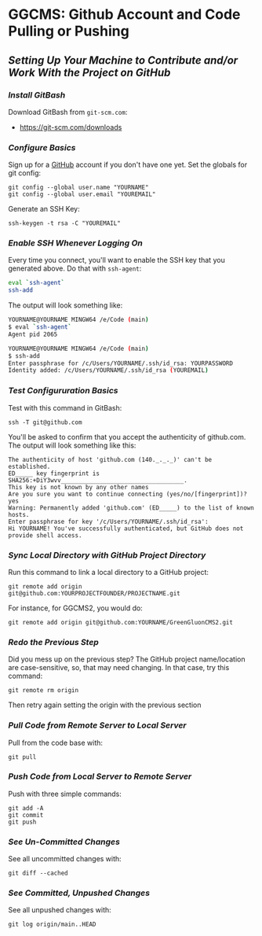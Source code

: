 # GGCMS: Github Account and Code Pulling or Pushing
## _Setting Up Your Machine to Contribute and/or Work With the Project on GitHub_

### **_Install GitBash_**

Download GitBash from `git-scm.com`:

- https://git-scm.com/downloads

### **_Configure Basics_**

Sign up for a [GitHub](https://www.github.com/) account if you don't have one yet.  Set the globals for git config:

```ssh
git config --global user.name "YOURNAME"
git config --global user.email "YOUREMAIL"
```

Generate an SSH Key:

```ssh
ssh-keygen -t rsa -C "YOUREMAIL"
```

### **_Enable SSH Whenever Logging On_**

Every time you connect, you'll want to enable the SSH key that you generated above.  Do that with `ssh-agent`:

```sh
eval `ssh-agent`
ssh-add
```

The output will look something like:

```sh
YOURNAME@YOURNAME MINGW64 /e/Code (main)
$ eval `ssh-agent`
Agent pid 2065

YOURNAME@YOURNAME MINGW64 /e/Code (main)
$ ssh-add
Enter passphrase for /c/Users/YOURNAME/.ssh/id_rsa: YOURPASSWORD
Identity added: /c/Users/YOURNAME/.ssh/id_rsa (YOUREMAIL)
```

### **_Test Configururation Basics_**

Test with this command in GitBash:

```ssh
ssh -T git@github.com
```

You'll be asked to confirm that you accept the authenticity of github.com.  The output will look something like this:

```ssh
The authenticity of host 'github.com (140._._._)' can't be established.
ED_____ key fingerprint is SHA256:+DiY3wvv___________________________________.
This key is not known by any other names
Are you sure you want to continue connecting (yes/no/[fingerprint])? yes
Warning: Permanently added 'github.com' (ED_____) to the list of known hosts.
Enter passphrase for key '/c/Users/YOURNAME/.ssh/id_rsa':
Hi YOURNAME! You've successfully authenticated, but GitHub does not provide shell access.
```

### **_Sync Local Directory with GitHub Project Directory_**

Run this command to link a local directory to a GitHub project:

```ssh
git remote add origin git@github.com:YOURPROJECTFOUNDER/PROJECTNAME.git
```

For instance, for GGCMS2, you would do:

```ssh
git remote add origin git@github.com:YOURNAME/GreenGluonCMS2.git
```

### **_Redo the Previous Step_**

Did you mess up on the previous step?  The GitHub project name/location are case-sensitive, so, that may need changing.  In that case, try this command:

```ssh
git remote rm origin
```

Then retry again setting the origin with the previous section

### **_Pull Code from Remote Server to Local Server_**

Pull from the code base with:

```ssh
git pull
```

### **_Push Code from Local Server to Remote Server_**

Push with three simple commands:

```ssh
git add -A
git commit
git push
```

### **_See Un-Committed Changes_**

See all uncommitted changes with:

```ssh
git diff --cached
```

### **_See Committed, Unpushed Changes_**

See all unpushed changes with:

```ssh
git log origin/main..HEAD
```